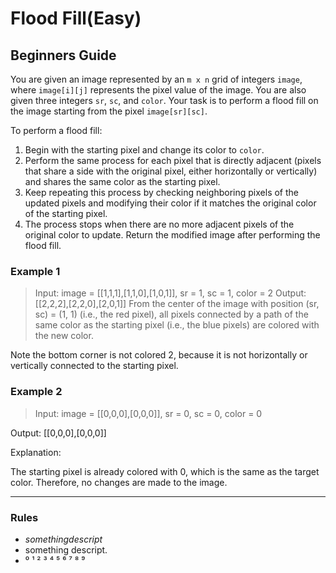 # Flood Fill(Easy)

## Beginners Guide

You are given an image represented by an `m x n` grid of integers `image`, where `image[i][j]` represents the pixel value of the image. You are also given three integers `sr`, `sc`, and `color`. Your task is to perform a flood fill on the image starting from the pixel `image[sr][sc]`.

To perform a flood fill:

1. Begin with the starting pixel and change its color to `color`.
2. Perform the same process for each pixel that is directly adjacent (pixels that share a side with the original pixel, either horizontally or vertically) and shares the same color as the starting pixel.
3. Keep repeating this process by checking neighboring pixels of the updated pixels and modifying their color if it matches the original color of the starting pixel.
4. The process stops when there are no more adjacent pixels of the original color to update.
Return the modified image after performing the flood fill.

### Example 1

>Input: image = [[1,1,1],[1,1,0],[1,0,1]], sr = 1, sc = 1, color = 2
Output: [[2,2,2],[2,2,0],[2,0,1]]
From the center of the image with position (sr, sc) = (1, 1) (i.e., the red pixel), all pixels connected by a path of the same color as the starting pixel (i.e., the blue pixels) are colored with the new color.

Note the bottom corner is not colored 2, because it is not horizontally or vertically connected to the starting pixel.

### Example 2

>Input: image = [[0,0,0],[0,0,0]], sr = 0, sc = 0, color = 0

Output: [[0,0,0],[0,0,0]]

Explanation:

The starting pixel is already colored with 0, which is the same as the target color. Therefore, no changes are made to the image.

---

### Rules

* $something descript$
* something descript.
* ⁰ ¹ ² ³ ⁴ ⁵ ⁶ ⁷ ⁸ ⁹

